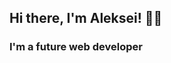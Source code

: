 ## Hi there, I'm Aleksei! 👋🏼

### I'm a future web developer
<!--
**Lexadiaz120/Lexadiaz120** is a ✨ _special_ ✨ repository because its `README.md` (this file) appears on your GitHub profile.
-   👩‍💻 **Coding Bootcamp Student** @Ironhack
-   💻 Technology enthusiast
-   📚 Currently learning/using: 
    -   HTML
    -   CSS
    -   Javascript
    -   React
    -   Redux
    -   Node.js
    -   Figma 


-   🌻 In love with **coding** and **design** 

  ## Get in touch 


